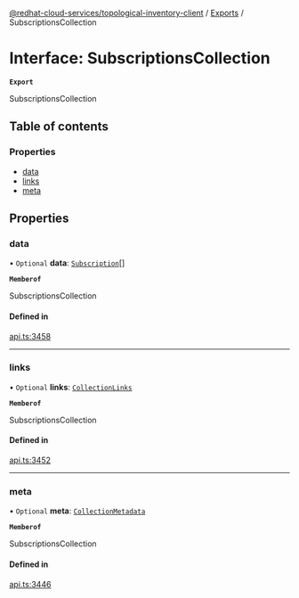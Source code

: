[@redhat-cloud-services/topological-inventory-client](../README.md) / [Exports](../modules.md) / SubscriptionsCollection

# Interface: SubscriptionsCollection

**`Export`**

SubscriptionsCollection

## Table of contents

### Properties

- [data](SubscriptionsCollection.md#data)
- [links](SubscriptionsCollection.md#links)
- [meta](SubscriptionsCollection.md#meta)

## Properties

### data

• `Optional` **data**: [`Subscription`](Subscription.md)[]

**`Memberof`**

SubscriptionsCollection

#### Defined in

[api.ts:3458](https://github.com/RedHatInsights/javascript-clients/blob/main/packages/topological-inventory/api.ts#L3458)

___

### links

• `Optional` **links**: [`CollectionLinks`](CollectionLinks.md)

**`Memberof`**

SubscriptionsCollection

#### Defined in

[api.ts:3452](https://github.com/RedHatInsights/javascript-clients/blob/main/packages/topological-inventory/api.ts#L3452)

___

### meta

• `Optional` **meta**: [`CollectionMetadata`](CollectionMetadata.md)

**`Memberof`**

SubscriptionsCollection

#### Defined in

[api.ts:3446](https://github.com/RedHatInsights/javascript-clients/blob/main/packages/topological-inventory/api.ts#L3446)
